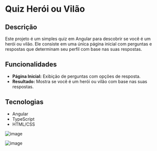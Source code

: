 # Quiz Herói ou Vilão

## Descrição

Este projeto é um simples quiz em Angular para descobrir se você é um herói ou vilão. Ele consiste em uma única página inicial com perguntas e respostas que determinam seu perfil com base nas suas respostas.

## Funcionalidades

- **Página Inicial:** Exibição de perguntas com opções de resposta.
- **Resultado:** Mostra se você é um herói ou vilão com base nas suas respostas.

## Tecnologias

- Angular
- TypeScript
- HTML/CSS


![image](https://github.com/user-attachments/assets/1b95393d-1a86-44b6-a2fb-51522da5230a)

![image](https://github.com/user-attachments/assets/18a37752-5797-4b63-ad6f-77559b3a162f)
